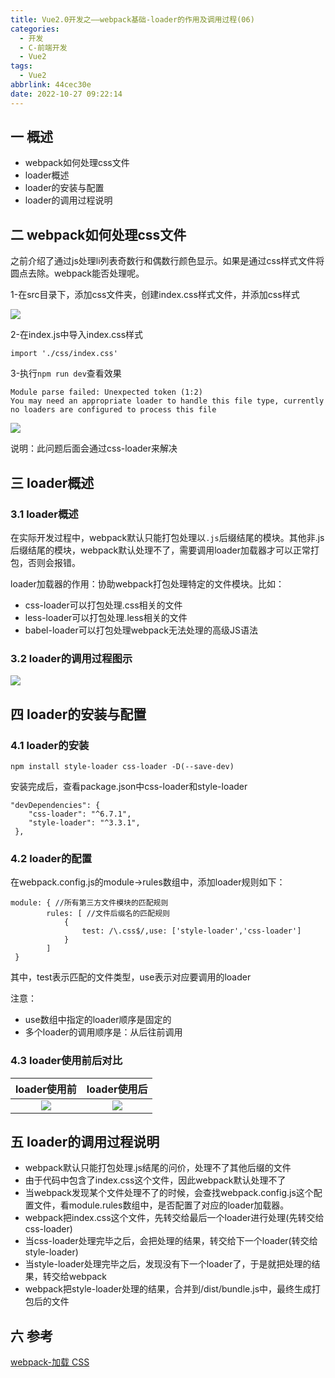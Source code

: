```yaml
---
title: Vue2.0开发之——webpack基础-loader的作用及调用过程(06)
categories:
  - 开发
  - C-前端开发
  - Vue2
tags:
  - Vue2
abbrlink: 44cec30e
date: 2022-10-27 09:22:14
---
```

## 一 概述

* webpack如何处理css文件
* loader概述
* loader的安装与配置
* loader的调用过程说明

<!--more-->

## 二 webpack如何处理css文件

之前介绍了通过js处理li列表奇数行和偶数行颜色显示。如果是通过css样式文件将圆点去除。webpack能否处理呢。

1-在src目录下，添加css文件夹，创建index.css样式文件，并添加css样式

![][1]

2-在index.js中导入index.css样式

```
import './css/index.css'
```

3-执行`npm run dev`查看效果

```
Module parse failed: Unexpected token (1:2)
You may need an appropriate loader to handle this file type, currently no loaders are configured to process this file
```

![][2]

说明：此问题后面会通过css-loader来解决

## 三 loader概述

### 3.1 loader概述

在实际开发过程中，webpack默认只能打包处理以`.js`后缀结尾的模块。其他非.js后缀结尾的模块，webpack默认处理不了，需要调用loader加载器才可以正常打包，否则会报错。

loader加载器的作用：协助webpack打包处理特定的文件模块。比如：

* css-loader可以打包处理.css相关的文件
* less-loader可以打包处理.less相关的文件
* babel-loader可以打包处理webpack无法处理的高级JS语法

### 3.2 loader的调用过程图示
![][3]

## 四 loader的安装与配置

### 4.1 loader的安装

```
npm install style-loader css-loader -D(--save-dev)
```

安装完成后，查看package.json中css-loader和style-loader

```
"devDependencies": {
    "css-loader": "^6.7.1",
    "style-loader": "^3.3.1",
 },
```

### 4.2 loader的配置

在webpack.config.js的module->rules数组中，添加loader规则如下：

```
module: { //所有第三方文件模块的匹配规则
        rules: [ //文件后缀名的匹配规则
            {
                test: /\.css$/,use: ['style-loader','css-loader']
            }
        ]
 }
```

其中，test表示匹配的文件类型，use表示对应要调用的loader

注意：

* use数组中指定的loader顺序是固定的
* 多个loader的调用顺序是：从后往前调用

### 4.3 loader使用前后对比

| loader使用前 | loader使用后 |
| :----------: | :----------: |
|    ![][4]    |    ![][5]    |

## 五 loader的调用过程说明

* webpack默认只能打包处理.js结尾的问价，处理不了其他后缀的文件
* 由于代码中包含了index.css这个文件，因此webpack默认处理不了
* 当webpack发现某个文件处理不了的时候，会查找webpack.config.js这个配置文件，看module.rules数组中，是否配置了对应的loader加载器。
* webpack把index.css这个文件，先转交给最后一个loader进行处理(先转交给css-loader)
* 当css-loader处理完毕之后，会把处理的结果，转交给下一个loader(转交给style-loader)
* 当style-loader处理完毕之后，发现没有下一个loader了，于是就把处理的结果，转交给webpack
* webpack把style-loader处理的结果，合并到/dist/bundle.js中，最终生成打包后的文件

## 六 参考

[webpack-加载 CSS][00]




[00]:https://www.webpackjs.com/guides/asset-management/#%E5%8A%A0%E8%BD%BD-css
[1]:https://cdn.jsdelivr.net/gh/PGzxc/CDN/blog-vue/vue02-06-loader-css-li-style.png
[2]:https://cdn.jsdelivr.net/gh/PGzxc/CDN/blog-vue/vue02-06-loader-css-process-error.png
[3]:https://cdn.jsdelivr.net/gh/PGzxc/CDN/blog-vue/vue02-06-loader-process.png
[4]:https://cdn.jsdelivr.net/gh/PGzxc/CDN/blog-vue/vue02-06-loader-use-before.png
[5]:https://cdn.jsdelivr.net/gh/PGzxc/CDN/blog-vue/vue02-06-loader-use-after.png